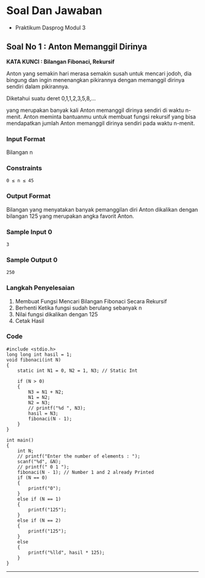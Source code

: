 # Soal Dan Jawaban

-   Praktikum Dasprog Modul 3

## Soal No 1 : Anton Memanggil Dirinya

**KATA KUNCI : Bilangan Fibonaci, Rekursif**

Anton yang semakin hari merasa semakin susah untuk mencari jodoh, dia bingung dan ingin menenangkan pikirannya dengan memanggil dirinya sendiri dalam pikirannya.

Diketahui suatu deret 0,1,1,2,3,5,8,...

yang merupakan banyak kali Anton memanggil dirinya sendiri di waktu n-menit. Anton meminta bantuanmu untuk membuat fungsi rekursif yang bisa mendapatkan jumlah Anton memanggil dirinya sendiri pada waktu n-menit.

### Input Format

Bilangan n

### Constraints

```
0 ≤ n ≤ 45
```

### Output Format

Bilangan yang menyatakan banyak pemanggilan diri Anton dikalikan dengan bilangan 125 yang merupakan angka favorit Anton.

### Sample Input 0

```
3
```

### Sample Output 0

```
250
```

### Langkah Penyelesaian

1. Membuat Fungsi Mencari Bilangan Fibonaci Secara Rekursif
2. Berhenti Ketika fungsi sudah berulang sebanyak n
3. Nilai fungsi dikalikan dengan 125
4. Cetak Hasil

### Code

```
#include <stdio.h>
long long int hasil = 1;
void fibonaci(int N)
{
    static int N1 = 0, N2 = 1, N3; // Static Int

    if (N > 0)
    {
        N3 = N1 + N2;
        N1 = N2;
        N2 = N3;
        // printf("%d ", N3);
        hasil = N3;
        fibonaci(N - 1);
    }
}

int main()
{
    int N;
    // printf("Enter the number of elements : ");
    scanf("%d", &N);
    // printf(" 0 1 ");
    fibonaci(N - 1); // Number 1 and 2 already Printed
    if (N == 0)
    {
        printf("0");
    }
    else if (N == 1)
    {
        printf("125");
    }
    else if (N == 2)
    {
        printf("125");
    }
    else
    {
        printf("%lld", hasil * 125);
    }
}
```

---
